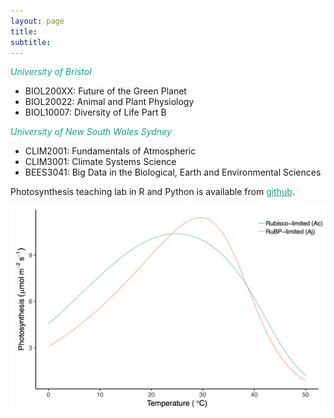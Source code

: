 ```yaml
---
layout: page
title:
subtitle:
---
```


<span style="color:#16a085"> *University of Bristol* </span>

- BIOL200XX: Future of the Green Planet
- BIOL20022: Animal and Plant Physiology
- BIOL10007: Diversity of Life Part B

<span style="color:#16a085"> *University of New South Wales Sydney* </span>

- CLIM2001: Fundamentals of Atmospheric
- CLIM3001: Climate Systems Science
- BEES3041: Big Data in the Biological, Earth and Environmental Sciences

Photosynthesis teaching lab in R and Python is available from <a href="https://github.com/mdekauwe/BEES3041_lab_photosynthesis" style="color:#16a085; ">github</a>.

<div class="floated_img">
<img src="assets/img/An-T.png" alt="Some image" >
</div>

<!-- Global site tag (gtag.js) - Google Analytics -->
<script async src="https://www.googletagmanager.com/gtag/js?id=UA-45662310-1"></script>
<script>
  window.dataLayer = window.dataLayer || [];
  function gtag(){dataLayer.push(arguments);}
  gtag('js', new Date());

  gtag('config', 'UA-45662310-1');
</script>
